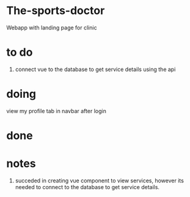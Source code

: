 # The-sports-doctor

Webapp with landing page for clinic


# to do 
1. connect vue to the database to get service details using the api

# doing
view my profile tab in navbar after login


# done



# notes

1. succeded in creating vue component to view services, however its needed to connect to the database to get service details.
